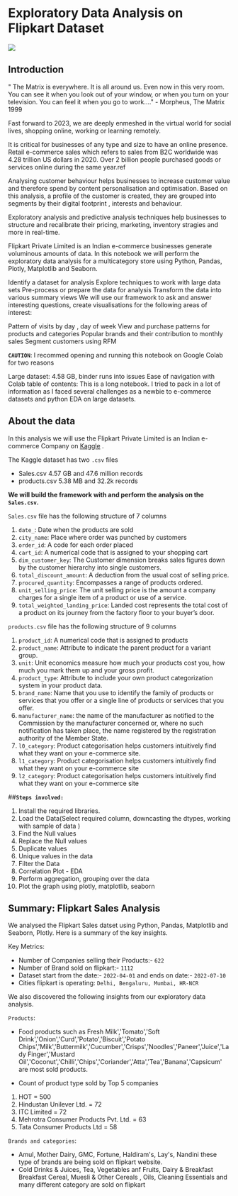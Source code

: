 # **Exploratory Data Analysis on Flipkart Dataset**


![](https://images.unsplash.com/photo-1654573817889-296cad084c97?ixlib=rb-4.0.3&ixid=MnwxMjA3fDB8MHxzZWFyY2h8MXx8RmxpcGthcnR8ZW58MHx8MHx8&auto=format&fit=crop&w=1000&q=70)

## **Introduction**
" The Matrix is everywhere. It is all around us. Even now in this very room. You can see it when you look out of your window, or when you turn on your television. You can feel it when you go to work...." - Morpheus, The Matrix 1999

Fast forward to 2023, we are deeply enmeshed in the virtual world for social lives, shopping online, working or learning remotely.

It is critical for businesses of any type and size to have an online presence. Retail e-commerce sales which refers to sales from B2C worldwide was 4.28 trillion US dollars in 2020. Over 2 billion people purchased goods or services online during the same year.ref

Analysing customer behaviour helps businesses to increase customer value and therefore spend by content personalisation and optimisation.
Based on this analysis, a profile of the customer is created, they are grouped into segments by their digital footprint , interests and behaviour.

Exploratory analysis and predictive analysis techniques help businesses to structure and recalibrate their pricing, marketing, inventory stragies and more in real-time.

Flipkart Private Limited is an Indian e-commerce businesses generate voluminous amounts of data. In this notebook we will perform the exploratory data analysis for a multicategory store using Python, Pandas, Plotly, Matplotlib and Seaborn.

Identify a dataset for analysis
Explore techniques to work with large data sets
Pre-process or prepare the data for analysis
Transform the data into various summary views
We will use our framework to ask and answer interesting questions, create visualisations for the following areas of interest:

Pattern of visits by day , day of week
View and purchase patterns for products and categories
Popular brands and their contribution to monthly sales
Segment customers using RFM

**`CAUTION`**: I recommed opening and running this notebook on Google Colab for two reasons

Large dataset: 4.58 GB, binder runs into issues
Ease of navigation with Colab table of contents: This is a long notebook. I tried to pack in a lot of information as I faced several challenges as a newbie to e-commerce datasets and python EDA on large datasets.

## **About the data**

In this analysis we will use the Flipkart Private Limited is an Indian e-commerce Company on [Kaggle](https://www.kaggle.com/datasets/iyumrahul/flipkartsalesdataset) .

The Kaggle dataset has two `.csv` files
- Sales.csv 4.57 GB and 47.6 million records
- products.csv 5.38 MB and 32.2k records

**We will build the framework with and perform the analysis on the `Sales.csv`.** 

 `Sales.csv` file has the following structure of 7 columns

1. `date_`: Date when the products are sold
2. `city_name`: Place where order was punched by customers
3. `order_id`: A code for each order placed
4. `cart_id`: A numerical code that is assigned to your shopping cart
5. `dim_customer_key`: The Customer dimension breaks sales figures down by the customer hierarchy into single customers.
6. `total_discount_amount`: A deduction from the usual cost of selling price.
7. `procured_quantity`:  Encompasses a range of products ordered.
8. `unit_selling_price`: The unit selling price is the amount a company charges for a single item of a product or use of a service.
9. `total_weighted_landing_price`: Landed cost represents the total cost of a product on its journey from the factory floor to your buyer’s door.

`products.csv` file has the following structure of 9 columns

1. `product_id`: A numerical code that is assigned to products
2. `product_name`: Attribute to indicate the parent product for a variant group.
3. `unit`: Unit economics measure how much your products cost you, how much you mark them up and your gross profit.
4. `product_type`: Attribute to include your own product categorization system in your product data.
5. `brand_name`: Name that you use to identify the family of products or services that you offer or a single line of products or services that you offer.
6. `manufacturer_name`:  the name of the manufacturer as notified to the Commission by the manufacturer concerned or, where no such notification has taken place, the name registered by the registration authority of the Member State.
7. `l0_category`: Product categorisation helps customers intuitively find what they want on your e-commerce site.
8. `l1_category`: Product categorisation helps customers intuitively find what they want on your e-commerce site
9. `l2_category`:  Product categorisation helps customers intuitively find what they want on your e-commerce site

##**`Steps involved:`**


1. Install the required libraries.
2. Load the Data(Select required column, downcasting the dtypes, working with sample of data )
3. Find the Null values
4. Replace the Null values
5. Duplicate values
6. Unique values in the data
7. Filter the Data
8. Correlation Plot - EDA
9. Perform aggregation, grouping over the data
10. Plot the graph using plotly, matplotlib, seaborn

## **Summary: Flipkart Sales Analysis** 

We analysed the  Flipkart Sales datset  using Python, Pandas, Matplotlib and Seaborn, Plotly. Here is a summary of the key insights.

Key Metrics:

- Number of Companies selling their Products:- `622`
- Number of Brand sold on flipkart:- `1112`
- Dataset start from the date:- `2022-04-01` and ends on date:- `2022-07-10` 
- Cities flipkart is operating: `Delhi, Bengaluru, Mumbai, HR-NCR`

We also discovered the following insights from our exploratory data analysis.

`Products`:
- Food products such as Fresh Milk','Tomato','Soft Drink','Onion','Curd','Potato','Biscuit','Potato Chips','Milk','Buttermilk','Cucumber','Crisps','Noodles','Paneer','Juice','Lady Finger','Mustard Oil','Coconut','Chilli','Chips','Coriander','Atta','Tea','Banana','Capsicum' are most sold products.

- Count of product type sold by Top 5 companies 
1.	HOT	= 500
2.  Hindustan Unilever Ltd.	= 72
3. 	ITC Limited	= 72
4. 	Mehrotra Consumer Products Pvt. Ltd. = 63
5.	Tata Consumer Products Ltd = 58

`Brands and categories`:
- Amul, Mother Dairy, GMC, Fortune, Haldiram's, Lay's, Nandini these type of brands are being sold on flipkart website.
- Cold Drinks & Juices, Tea, Vegetables anf Fruits, Dairy & Breakfast	Breakfast Cereal, Muesli & Other Cereals , Oils, Cleaning Essentials and many different category are sold on flipkart     

